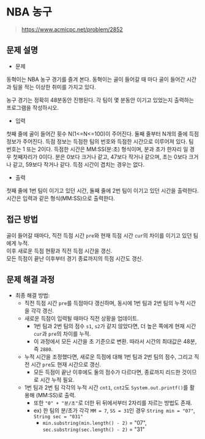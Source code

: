 # NBA 농구

> https://www.acmicpc.net/problem/2852

## 문제 설명

- 문제

동혁이는 NBA 농구 경기를 즐겨 본다. 동혁이는 골이 들어갈 때 마다 골이 들어간 시간과 팀을 적는 이상한 취미를 가지고 있다.

농구 경기는 정확히 48분동안 진행된다. 각 팀이 몇 분동안 이기고 있었는지 출력하는 프로그램을 작성하시오.

- 입력

첫째 줄에 골이 들어간 횟수 N(1<=N<=100)이 주어진다. 둘째 줄부터 N개의 줄에 득점 정보가 주어진다. 득점 정보는 득점한 팀의 번호와 득점한 시간으로 이루어져 있다. 팀 번호는 1 또는 2이다. 득점한
시간은 MM:SS(분:초) 형식이며, 분과 초가 한자리 일 경우 첫째자리가 0이다. 분은 0보다 크거나 같고, 47보다 작거나 같으며, 초는 0보다 크거나 같고, 59보다 작거나 같다. 득점 시간이 겹치는 경우는
없다.

- 출력

첫째 줄에 1번 팀이 이기고 있던 시간, 둘째 줄에 2번 팀이 이기고 있던 시간을 출력한다. 시간은 입력과 같은 형식(MM:SS)으로 출력한다.

## 접근 방법

골이 들어갈 때마다, 직전 득점 시간 `pre`와 현재 득점 시간 `cur`의 차이를 이기고 있던 팀에게 누적.  
이후 새로운 득점 현황과 직전 득점 시간을 갱신.  
모든 득점이 끝난 이후부터 경기 종료까지의 득점 시간도 갱신.

## 문제 해결 과정

- 최종 해결 방법:
    - 직전 득점 시간 `pre`를 득점마다 갱신하며, 동시에 1번 팀과 2번 팀의 누적 시간을 각각 갱신.
    - 새로운 득점이 입력될 때마다 직전 상황을 업데이트.
        - 1번 팀과 2번 팀의 점수 `s1`, `s2`가 같지 않았다면, 더 높은 쪽에게 현재 시간 `cur`과 `pre`의 차이를 누적.
        - 이 과정에서 모든 시간을 초 기준으로 변환. 따라서 시간의 최대값은 48분, 즉 `2880`.
    - 누적 시간을 조정했다면, 새로운 득점에 대해 1번 팀과 2번 팀의 점수, 그리고 직전 시간 `pre`도 현재 시간으로 갱신.
        - 모든 득점이 끝난 이후에도 둘의 점수가 다르다면, 종료까지 리드한 것이므로 시간 누적 필요.
    - 1번 팀과 2번 팀 각각의 누적 시간 `cnt1`, `cnt2`도 `System.out.printf()`를 활용해 (MM:SS)로 출력.
        - 또한 `"0" + "분/초"`로 더한 뒤 뒤에서부터 2자리를 자르는 방법도 존재.
        - ex) 한 팀의 분/초가 각각 `MM = 7`, `SS = 31`인 경우 `String min = "07"`, `String sec = "031"`
            - `min.substring(min.length() - 2)` = "07", `sec.substring(sec.length() - 2)` = "31"
